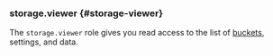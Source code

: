 ### storage.viewer {#storage-viewer}

The `storage.viewer` role gives you read access to the list of [buckets](../../../storage/concepts/bucket.md), settings, and data.
